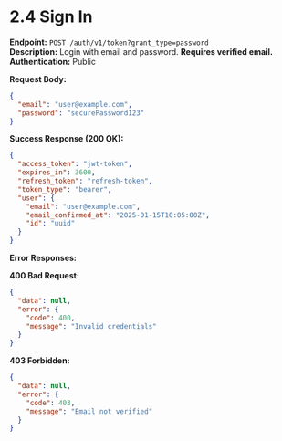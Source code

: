 # 2.4 Sign In

**Endpoint:** `POST /auth/v1/token?grant_type=password`  
**Description:** Login with email and password. **Requires verified email.**  
**Authentication:** Public

**Request Body:**

```json
{
  "email": "user@example.com",
  "password": "securePassword123"
}
```

**Success Response (200 OK):**

```json
{
  "access_token": "jwt-token",
  "expires_in": 3600,
  "refresh_token": "refresh-token",
  "token_type": "bearer",
  "user": {
    "email": "user@example.com",
    "email_confirmed_at": "2025-01-15T10:05:00Z",
    "id": "uuid"
  }
}
```

**Error Responses:**

**400 Bad Request:**

```json
{
  "data": null,
  "error": {
    "code": 400,
    "message": "Invalid credentials"
  }
}
```

**403 Forbidden:**

```json
{
  "data": null,
  "error": {
    "code": 403,
    "message": "Email not verified"
  }
}
```

